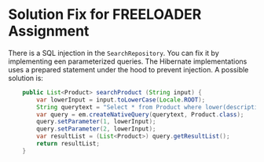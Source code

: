 # Solution Fix for FREELOADER Assignment

There is a SQL injection in the `SearchRepository`.
You can fix it by implementing een parameterized queries. The Hibernate implementations uses a prepared statement under the hood to prevent injection.
A possible solution is:

```java
    public List<Product> searchProduct (String input) {
        var lowerInput = input.toLowerCase(Locale.ROOT);
        String querytext = "Select * from Product where lower(description) like CONCAT('%', ?1, '%') OR lower(product_name) like CONCAT('%', ?2, '%')";
        var query = em.createNativeQuery(querytext, Product.class);
        query.setParameter(1, lowerInput);
        query.setParameter(2, lowerInput);
        var resultList = (List<Product>) query.getResultList();
        return resultList;
    }
```